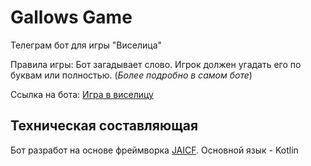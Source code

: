 # Gallows Game
Телеграм бот для игры "Виселица"

Правила игры: Бот загадывает слово. Игрок должен угадать его по буквам или полностью. (*Более подробно в самом боте*)

Ссылка на бота: [Игра в виселицу](t.me/Gallow_GameBot)
## Техническая составляющая
Бот разработ на основе фреймворка [JAICF](https://just-ai.com/en/jaicf). Основной язык - Kotlin
